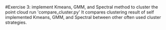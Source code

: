 #Exercise 3: implement Kmeans, GMM, and Spectral method to cluster the point cloud
run 'compare_cluster.py'
It compares clustering result of self implemented Kmeans, GMM, and Spectral between other often used cluster strategies.
